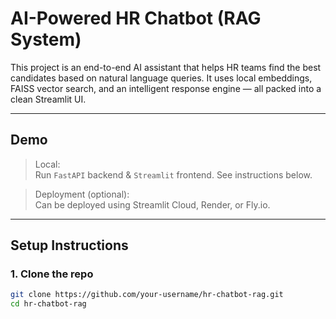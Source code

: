 # AI-Powered HR Chatbot (RAG System)

This project is an end-to-end AI assistant that helps HR teams find the best candidates based on natural language queries. It uses local embeddings, FAISS vector search, and an intelligent response engine — all packed into a clean Streamlit UI.

---

##  Demo

> Local:  
Run `FastAPI` backend & `Streamlit` frontend. See instructions below.

> Deployment (optional):  
Can be deployed using Streamlit Cloud, Render, or Fly.io.

---

## Setup Instructions

### 1. Clone the repo

```bash
git clone https://github.com/your-username/hr-chatbot-rag.git
cd hr-chatbot-rag
